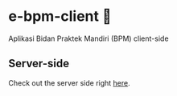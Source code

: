 # e-bpm-client 🤰

Aplikasi Bidan Praktek Mandiri (BPM) client-side

## Server-side 

Check out the server side right [here](https://github.com/fadhiilrachman/e-bpm).
